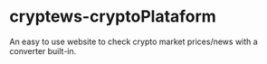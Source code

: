 # cryptews-cryptoPlataform
An easy to use website to check crypto market prices/news with a converter built-in. 
